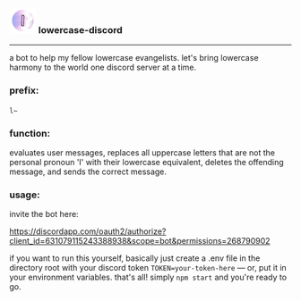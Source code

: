### ![lowercase logo](./assets/lowercase-icon-48.png) lowercase-discord

***

a bot to help my fellow lowercase evangelists. let's bring lowercase harmony to the world one discord server at a time.

### prefix:
`l~`

### function:
evaluates user messages, replaces all uppercase letters that are not the personal pronoun 'I' with their lowercase equivalent, deletes the offending message, and sends the correct message.

### usage:

invite the bot here:

https://discordapp.com/oauth2/authorize?client_id=631079115243388938&scope=bot&permissions=268790902

if you want to run this yourself, basically just create a .env file in the directory root with your discord token `TOKEN=your-token-here` &mdash; or, put it in your environment variables. that's all! simply `npm start` and you're ready to go.
